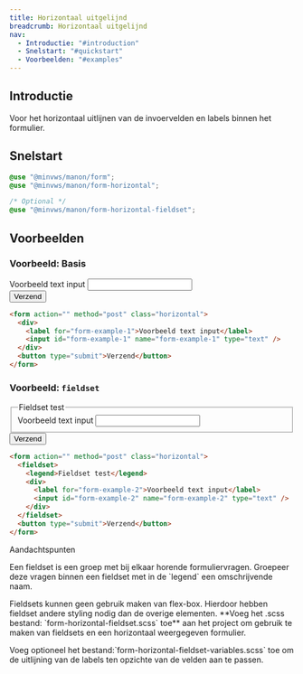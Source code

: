 ```yaml
---
title: Horizontaal uitgelijnd
breadcrumb: Horizontaal uitgelijnd
nav:
  - Introductie: "#introduction"
  - Snelstart: "#quickstart"
  - Voorbeelden: "#examples"
---
```


<h2 id="introduction">Introductie</h2>

Voor het horizontaal uitlijnen van de invoervelden en labels binnen het formulier.

<h2 id="quickstart">Snelstart</h2>

```scss
@use "@minvws/manon/form";
@use "@minvws/manon/form-horizontal";

/* Optional */
@use "@minvws/manon/form-horizontal-fieldset";
```

<h2 id="examples">Voorbeelden</h2>

### Voorbeeld: Basis

<form action="" method="post" class="horizontal">
  <div>
    <label for="form-example-1">Voorbeeld text input</label>
    <input id="form-example-1" name="form-example-1" type="text" />
  </div>
  <button type="submit">Verzend</button>
</form>

```html
<form action="" method="post" class="horizontal">
  <div>
    <label for="form-example-1">Voorbeeld text input</label>
    <input id="form-example-1" name="form-example-1" type="text" />
  </div>
  <button type="submit">Verzend</button>
</form>
```

### Voorbeeld: `fieldset`

<form action="" method="post" class="horizontal">
  <fieldset>
    <legend>Fieldset test</legend>
    <div>
      <label for="form-example-2">Voorbeeld text input</label>
      <input id="form-example-2" name="form-example-2" type="text" />
    </div>
  </fieldset>
  <button type="submit">Verzend</button>
</form>

```html
<form action="" method="post" class="horizontal">
  <fieldset>
    <legend>Fieldset test</legend>
    <div>
      <label for="form-example-2">Voorbeeld text input</label>
      <input id="form-example-2" name="form-example-2" type="text" />
    </div>
  </fieldset>
  <button type="submit">Verzend</button>
</form>
```

<div class="explanation">
  <span class="notification-type">
    <span class="icon icon-informative" aria-hidden="true"></span>
    Aandachtspunten
  </span>
    <p>
      Een fieldset is een groep met bij elkaar horende formuliervragen. Groepeer deze vragen
      binnen een fieldset met in de `legend` een omschrijvende naam.
    </p>
    <p>
      Fieldsets kunnen geen gebruik maken van flex-box. Hierdoor hebben fieldset andere
      styling nodig dan de overige elementen. **Voeg het .scss bestand: `form-horizontal-fieldset.scss` toe** aan het project om gebruik te maken van fieldsets en een horizontaal weergegeven formulier.
    </p>
    <p>
      Voeg optioneel het bestand:`form-horizontal-fieldset-variables.scss` toe om de
      uitlijning van de labels ten opzichte van de velden aan te passen.
    </p>
</div>
